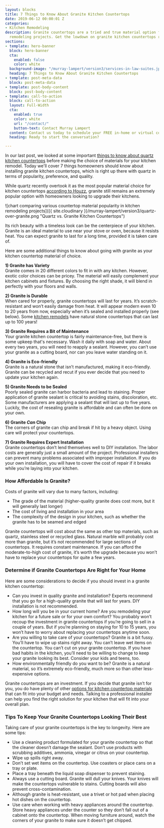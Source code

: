 ```yaml
---
layout: blocks
title: 7 Things to Know About Granite Kitchen Countertops
date: 2019-06-12 00:00:01 Z
categories:
- Kitchen Remodeling
description: Granite countertops are a tried and true material option for many kitchen
  remodeling projects. Get the lowdown on granite kitchen countertops right here!
sections:
- template: hero-banner
  block: hero-banner
  cta:
    enabled: false
    color: white
  background-image: "/murray-lampert/version3/services-in-law-suites.jpg"
  heading: 7 Things to Know About Granite Kitchen Countertops
- template: post-meta-data
  block: post-meta-data
- template: post-body-content
  block: post-body-content
- template: call-to-action
  block: call-to-action
  layout: Full-Width
  cta:
    enabled: true
    color: white
    url: "/contact/"
    button-text: Contact Murray Lampert
  content: Contact us today to schedule your FREE in-home or virtual consultation.
  heading: Ready to start the conversation?

---
```


In our last post, we looked at some important [things to know about quartz kitchen countertops](/7-things-to-know-about-quartz-kitchen-countertops/) before making the choice of materials for your kitchen remodel. Today we'll cover 7 things homeowners should know about installing granite kitchen countertops, which is right up there with quartz in terms of popularity, preference, and quality.

While quartz recently overtook it as the most popular material choice for kitchen countertops [according to Houzz](www.houzz.com/magazine/2019-us-houzz-kitchen-trends-study-stsrsivw-vs~116684987), granite still remains an extremely popular option with homeowners looking to upgrade their kitchens.

![chart comparing various countertop material popularity in kitchen remodeling projects]({{ site.cloudinary }}/murray-lampert/version3/quartz-over-granite.png "Quartz vs. Granite Kitchen Countertops")

Its rich beauty with a timeless look can be the centerpiece of your kitchen. Granite is an ideal material to use near your stove or oven, because it resists heat. You can expect granite to last for a long time, provided it is taken care of.

Here are some additional things to know about going with granite as your kitchen countertop material of choice.

**1) Granite has Variety**  
Granite comes in 20 different colors to fit in with any kitchen. However, exotic color choices can be pricey. The material will easily complement your kitchen cabinets and fixtures. By choosing the right shade, it will blend in perfectly with your floors and walls.

**2) Granite is Durable**  
When cared for properly, granite countertops will last for years. It’s scratch-resistant and won’t easily damage from heat. It will appear modern even 10 to 20 years from now, especially when it’s sealed and installed properly (see below). Some [kitchen remodels](san-diego-kitchen-remodeling-services) have natural stone countertops that can last up to 100 years!

**3) Granite Requires a Bit of Maintenance**  
Your granite kitchen countertop is fairly maintenance-free, but there is some upkeep that's necessary. Wash it daily with soap and water. About every two years, you will need to reapply a sealant. However, you can’t use your granite as a cutting board, nor can you leave water standing on it.

**4) Granite is Eco-friendly**  
Granite is a natural stone that isn’t manufactured, making it eco-friendly. Granite can be recycled and recut if you ever decide that you need to update your kitchen again.

**5) Granite Needs to be Sealed**  
Poorly sealed granite can harbor bacteria and lead to staining. Proper application of granite sealant is critical to avoiding stains, discoloration, etc. Some manufacturers are applying a sealant that will last up to five years. Luckily, the cost of resealing granite is affordable and can often be done on your own.

**6) Granite _Can_ Chip**  
The corners of granite can chip and break if hit by a heavy object. Using care will protect your countertops.

**7) Granite Requires Expert Installation**  
Granite countertops don’t lend themselves well to DIY installation. The labor costs are generally just a small amount of the project. Professional installers can prevent many problems associated with improper installation. If you do your own installation, you will have to cover the cost of repair if it breaks while you’re laying into your kitchen.

### How Affordable Is Granite?

Costs of granite will vary due to many factors, including:

* The grade of the material (higher-quality granite does cost more, but it will generally last longer)
* The cost of living and installation in your area
* The complexity of the design in your kitchen, such as whether the granite has to be seamed and edged

Granite countertops will cost about the same as other top materials, such as quartz, stainless steel or recycled glass. Natural marble will probably cost more than granite, but it’s not recommended for large sections of countertops. It requires constant maintenance. If you can afford the moderate-to-high cost of granite, it’s worth the upgrade because you won’t have to replace your countertops for quite a few years.

### Determine if Granite Countertops Are Right for Your Home

Here are some considerations to decide if you should invest in a granite kitchen countertop:

* Can you invest in quality granite and installation? Experts recommend that you go for a high-quality granite that will last for years. DIY installation is not recommended.
* How long will you be in your current home? Are you remodeling your kitchen for a future sale or for your own comfort? You probably won’t recoup the investment in granite countertops if you’re going to sell in a couple of years. But if you’re planning on staying for 10 to 15 years, you won’t have to worry about replacing your countertops anytime soon.
* Are you willing to take care of your countertops? Granite is a bit fussy. You’ll have to wipe up stains right away. You can’t leave wet items on the countertop. You can’t cut on your granite countertop. If you have bad habits in the kitchen, you’ll need to be willing to change to keep your granite looking its best. Consider your kids and teens, too.
* How environmentally friendly do you want to be? Granite is a natural material, so it’s extremely eco-friendly, much more so than other less-expensive options.

Granite countertops are an investment. If you decide that granite isn’t for you, you do have plenty of other [options for kitchen countertop materials]((/the-most-popular-materials-for-kitchen-countertops/)) that can fit into your budget and needs. Talking to a professional installer can help you find the right solution for your kitchen that will fit into your overall plan.

### Tips To Keep Your Granite Countertops Looking Their Best

Taking care of your granite countertops is the key to longevity. Here are some tips:

* Use a cleaning product formulated for your granite countertop so that the cleaner doesn’t damage the sealant. Don’t use products with scrubbing additives, ammonia, vinegar or citrus on your countertop.
* Wipe up spills right away.
* Don’t set wet items on the countertop. Use coasters or place cans on a tray or plate.
* Place a tray beneath the liquid soap dispenser to prevent staining.
* Always use a cutting board. Granite will dull your knives. Your knives will make the countertops vulnerable to stains. Cutting boards will also prevent cross-contamination.
* Although granite is heat-resistant, use a trivet or hot pad when placing hot dishes on the countertop.
* Use care when working with heavy appliances around the countertop. Store heavy appliances under the counter so they don’t fall out of a cabinet onto the countertop. When moving furniture around, watch the corners of your granite to make sure it doesn’t get chipped.
